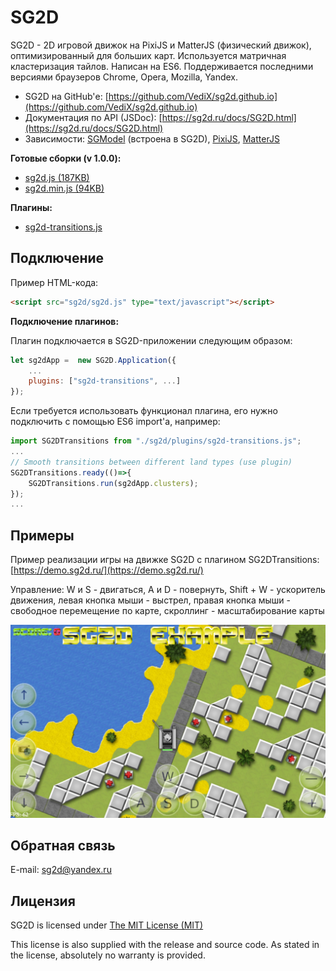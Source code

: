 # SG2D

SG2D - 2D игровой движок на PixiJS и MatterJS (физический движок), оптимизированный для больших карт. Используется матричная кластеризация тайлов. Написан на ES6. Поддерживается последними версиями браузеров Chrome, Opera, Mozilla, Yandex.

* SG2D на GitHub'е: [https://github.com/VediX/sg2d.github.io](https://github.com/VediX/sg2d.github.io)
* Документация по API (JSDoc): [https://sg2d.ru/docs/SG2D.html](https://sg2d.ru/docs/SG2D.html)
* Зависимости: [SGModel](https://model.sg2d.ru/) (встроена в SG2D), [PixiJS](https://pixijs.io/), [MatterJS](https://brm.io/matter-js/)

**Готовые сборки (v 1.0.0):**

* [sg2d.js (187KB)](https://raw.githubusercontent.com/VediX/sg2d.github.io/main/build/sg2d.js)
* [sg2d.min.js (94KB)](https://raw.githubusercontent.com/VediX/sg2d.github.io/main/build/sg2d.min.js)

**Плагины:**

* [sg2d-transitions.js](https://raw.githubusercontent.com/VediX/sg2d.github.io/main/build/plugins/sg2d-transitions.js)

## Подключение

Пример HTML-кода:

```html
<script src="sg2d/sg2d.js" type="text/javascript"></script>
```

**Подключение плагинов:**

Плагин подключается в SG2D-приложении следующим образом:

```js
let sg2dApp =  new SG2D.Application({
	...
	plugins: ["sg2d-transitions", ...]
});
```

Если требуется использовать функционал плагина, его нужно подключить с помощью ES6 import'а, например:

```js
import SG2DTransitions from "./sg2d/plugins/sg2d-transitions.js";
...
// Smooth transitions between different land types (use plugin)
SG2DTransitions.ready(()=>{
	SG2DTransitions.run(sg2dApp.clusters);
});
...
```

## Примеры

Пример реализации игры на движке SG2D с плагином SG2DTransitions: [https://demo.sg2d.ru/](https://demo.sg2d.ru/)

Управление: W и S - двигаться, A и D - повернуть, Shift + W - ускоритель движения, левая кнопка мыши - выстрел, правая кнопка мыши - свободное перемещение по карте, скроллинг - масштабирование карты

![SG2D Пример 2D игры](/res/example.png "SG2D Пример 2D игры")

## Обратная связь

E-mail: sg2d@yandex.ru

## Лицензия

SG2D is licensed under [The MIT License (MIT)](https://opensource.org/licenses/MIT)  

This license is also supplied with the release and source code.
As stated in the license, absolutely no warranty is provided.